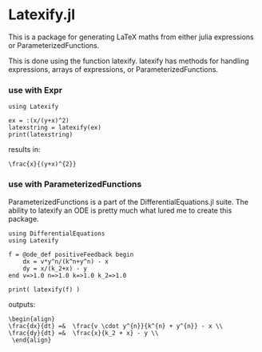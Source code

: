 # Latexify.jl
This is a package for generating LaTeX maths from either julia expressions or ParameterizedFunctions.

This is done using the function latexify.
latexify has methods for handling expressions, arrays of expressions, or ParameterizedFunctions. 


### use with Expr
```
using Latexify

ex = :(x/(y+x)^2)
latexstring = latexify(ex)
print(latexstring)
```
results in:
```
\frac{x}{(y+x)^{2}}
```

### use with ParameterizedFunctions
ParameterizedFunctions is a part of the DifferentialEquations.jl suite.
The ability to latexify an ODE is pretty much what lured me to create this package.

```
using DifferentialEquations
using Latexify

f = @ode_def positiveFeedback begin
    dx = v*y^n/(k^n+y^n) - x
    dy = x/(k_2+x) - y
end v=>1.0 n=>1.0 k=>1.0 k_2=>1.0

print( latexify(f) )
```
outputs:
```
\begin{align}
\frac{dx}{dt} =&  \frac{v \cdot y^{n}}{k^{n} + y^{n}} - x \\ 
\frac{dy}{dt} =&  \frac{x}{k_2 + x} - y \\ 
 \end{align}
```

